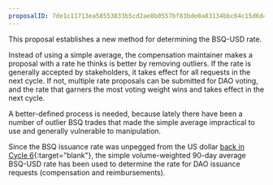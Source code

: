 ```yaml
---
proposalID: 7de1c11713ea58553833b5cd2ae8b0557bf83bde0a83134bbc64c15d6d4cd448
---
```


This proposal establishes a new method for determining the BSQ-USD rate. 

Instead of using a simple average, the compensation maintainer makes a proposal with a rate he thinks is better by removing outliers. If the rate is generally accepted by stakeholders, it takes effect for all requests in the next cycle. If not, multiple rate proposals can be submitted for DAO voting, and the rate that garners the most voting weight wins and takes effect in the next cycle.

A better-defined process is needed, because lately there have been a number of outlier BSQ trades that made the simple average impractical to use and generally vulnerable to manipulation. 

Since the BSQ issuance rate was unpegged from the US dollar [back in Cycle 6](https://github.com/MoneyNull-network/proposals/issues/114){:target="blank"}, the simple volume-weighted 90-day average BSQ-USD rate has been used to determine the rate for DAO issuance requests (compensation and reimbursements).
